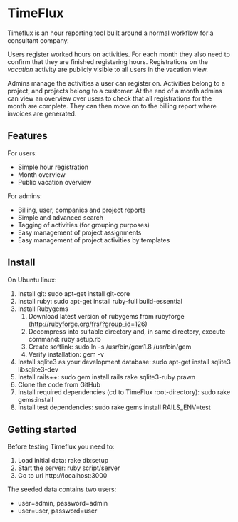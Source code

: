 TimeFlux
========

Timeflux is an hour reporting tool built around a normal workflow for a consultant company. 

Users register worked hours on activities. For each month they also need to confirm that they are finished registering hours. Registrations on the *vacation* activity are publicly visible to all users in the vacation view.

Admins manage the activities a user can register on. Activities belong to a project, and projects belong to a customer.
At the end of a month admins can view an overview over users to check that all registrations for the month are complete. They can then move on to the billing report where invoices are generated. 


Features
--------

For users:

- Simple hour registration
- Month overview
- Public vacation overview

For admins:

- Billing, user, companies and project reports
- Simple and advanced search
- Tagging of activities (for grouping purposes)
- Easy management of project assignments
- Easy management of project activities by templates


Install
-------

On Ubuntu linux:

1. Install git: sudo apt-get install git-core
2. Install ruby: sudo apt-get install ruby-full build-essential
3. Install Rubygems
	1. Download latest version of rubygems from rubyforge (http://rubyforge.org/frs/?group_id=126)
	2. Decompress into suitable directory and, in same directory, execute command: ruby setup.rb
	3. Create softlink: sudo ln -s /usr/bin/gem1.8 /usr/bin/gem
	4. Verify installation: gem -v
4. Install sqlite3 as your development database: sudo apt-get install sqlite3 libsqlite3-dev
5. Install rails++: sudo gem install rails rake sqlite3-ruby prawn
6. Clone the code from GitHub
7. Install required dependencies (cd to TimeFlux root-directory): sudo rake gems:install 
8. Install test dependencies: sudo rake gems:install RAILS_ENV=test


Getting started
---------------

Before testing Timeflux you need to:

1. Load initial data: rake db:setup
2. Start the server: ruby script/server
3. Go to url http://localhost:3000

The seeded data contains two users:

* user=admin, password=admin
* user=user, password=user


